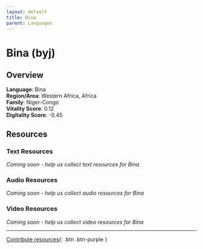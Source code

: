 ```yaml
---
layout: default
title: Bina
parent: Languages
---
```


# Bina (byj)

## Overview

**Language**: Bina  
**Region/Area**: Western Africa, Africa  
**Family**: Niger-Congo  
**Vitality Score**: 0.12  
**Digitality Score**: -0.45  

## Resources

### Text Resources
*Coming soon - help us collect text resources for Bina*

### Audio Resources
*Coming soon - help us collect audio resources for Bina*

### Video Resources
*Coming soon - help us collect video resources for Bina*

---

[Contribute resources](https://fairtrain.github.io/){: .btn .btn-purple }
